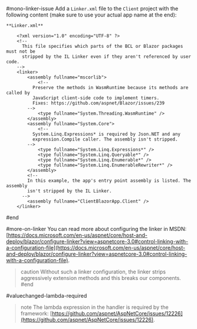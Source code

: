 
#mono-linker-issue
Add a `Linker.xml` file to the `Client` project with the following content (make sure to use your actual app name at the end):

    **Linker.xml**
    
        <?xml version="1.0" encoding="UTF-8" ?>
        <!--
          This file specifies which parts of the BCL or Blazor packages must not be
          stripped by the IL Linker even if they aren't referenced by user code.
        -->
        <linker>
            <assembly fullname="mscorlib">
                <!--
              Preserve the methods in WasmRuntime because its methods are called by
              JavaScript client-side code to implement timers.
              Fixes: https://github.com/aspnet/Blazor/issues/239
            -->
                <type fullname="System.Threading.WasmRuntime" />
            </assembly>
            <assembly fullname="System.Core">
                <!--
              System.Linq.Expressions* is required by Json.NET and any
              expression.Compile caller. The assembly isn't stripped.
            -->
                <type fullname="System.Linq.Expressions*" />
                <type fullname="System.Linq.Queryable*" />
                <type fullname="System.Linq.Enumerable*" />
                <type fullname="System.Linq.EnumerableRewriter*" />
            </assembly>
            <!--
            In this example, the app's entry point assembly is listed. The assembly
            isn't stripped by the IL Linker.
          -->
            <assembly fullname="ClientBlazorApp.Client" />
        </linker>
        
#end

#more-on-linker
You can read more about configuring the linker in MSDN: [https://docs.microsoft.com/en-us/aspnet/core/host-and-deploy/blazor/configure-linker?view=aspnetcore-3.0#control-linking-with-a-configuration-file](https://docs.microsoft.com/en-us/aspnet/core/host-and-deploy/blazor/configure-linker?view=aspnetcore-3.0#control-linking-with-a-configuration-file).

>caution Without such a linker configuration, the linker strips aggressively extension methods and this breaks our components.
#end



#valuechanged-lambda-required
>note The lambda expression in the handler is required by the framework: [https://github.com/aspnet/AspNetCore/issues/12226](https://github.com/aspnet/AspNetCore/issues/12226).
#